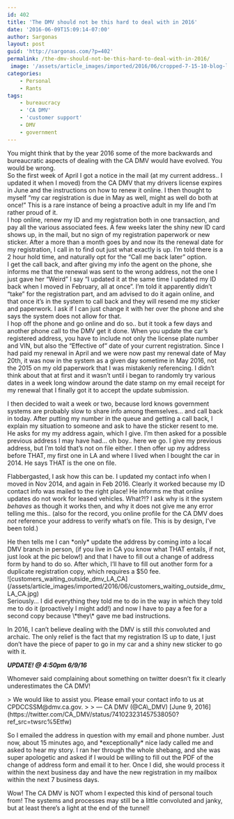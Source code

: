 ```yaml
---
id: 402
title: 'The DMV should not be this hard to deal with in 2016'
date: '2016-06-09T15:09:14-07:00'
author: Sargonas
layout: post
guid: 'http://sargonas.com/?p=402'
permalink: /the-dmv-should-not-be-this-hard-to-deal-with-in-2016/
 image: '/assets/article_images/imported/2016/06/cropped-7-15-10-blog-logo-825x160.jpg'
categories:
    - Personal
    - Rants
tags:
    - bureaucracy
    - 'CA DMV'
    - 'customer support'
    - DMV
    - government
---
```


<div class="" data-block="true" data-editor="7gkka" data-offset-key="7ncm2-0-0"><div class="_1mf _1mj" data-offset-key="7ncm2-0-0">You might think that by the year 2016 some of the more backwards and bureaucratic aspects of dealing with the CA DMV would have evolved. You would be wrong.</div><div class="_1mf _1mj" data-offset-key="7ncm2-0-0"></div><div class="_1mf _1mj" data-offset-key="7ncm2-0-0"><span data-offset-key="7ncm2-0-0"><span data-text="true">So the first week of April I got a notice in the mail (at my current address.. I updated it when I moved) from the CA DMV that my drivers license expires in June and the instructions on how to renew it online. I then thought to myself “my car registration is due in May as well, might as well do both at once!” This is a rare instance of being a proactive adult in my life and I’m rather proud of it.</span></span></div></div><div class="" data-block="true" data-editor="7gkka" data-offset-key="6q5un-0-0"><div class="_1mf _1mj" data-offset-key="6q5un-0-0"><span data-offset-key="6q5un-0-0"> </span></div></div><div class="" data-block="true" data-editor="7gkka" data-offset-key="4i1uf-0-0"><div class="_1mf _1mj" data-offset-key="4i1uf-0-0"><span data-offset-key="4i1uf-0-0"><span data-text="true">I hop online, renew my ID and my registration both in one transaction, and pay all the various associated fees. A few weeks later the shiny new ID card shows up, in the mail, but no sign of my registration paperwork or new sticker. After a more than a month goes by and now its the renewal date for my registration, I call in to find out just what exactly is up. I’m told there is a 2 hour hold time, and naturally opt for the “Call me back later” option.</span></span></div></div><div class="" data-block="true" data-editor="7gkka" data-offset-key="2apk6-0-0"><div class="_1mf _1mj" data-offset-key="2apk6-0-0"><span data-offset-key="2apk6-0-0"> </span></div></div><div class="" data-block="true" data-editor="7gkka" data-offset-key="6dneu-0-0"><div class="_1mf _1mj" data-offset-key="6dneu-0-0"><span data-offset-key="6dneu-0-0"><span data-text="true">I get the call back, and after giving my info the agent on the phone, she informs me that the renewal was sent to the wrong address, not the one I just gave her “Weird” I say “I updated it at the same time I updated my ID back when I moved in February, all at once”. I’m told it apparently didn’t “take” for the registration part, and am advised to do it again online, and that once it’s in the system to call back and they will resend me my sticker and paperwork. I ask if I can just change it with her over the phone and she says the system does not allow for that.</span></span></div></div><div class="" data-block="true" data-editor="7gkka" data-offset-key="3ivh-0-0"><div class="_1mf _1mj" data-offset-key="3ivh-0-0"><span data-offset-key="3ivh-0-0"> </span></div></div><div class="" data-block="true" data-editor="7gkka" data-offset-key="9fqtr-0-0"><div class="_1mf _1mj" data-offset-key="9fqtr-0-0"><span data-offset-key="9fqtr-0-0"><span data-text="true">I hop off the phone and go online and do so.. but it took a few days and another phone call to the DMV get it done. When you update the car’s registered address, you have to include not only the license plate number and VIN, but also the “Effective of” date of your current registration. Since I had paid my renewal in April and we were now past my renewal date of May 20th, it was now in the system as a given day sometime in May 2016, not the 2015 on my old paperwork that I was mistakenly referencing. I didn’t think about that at first and it wasn’t until i began to randomly try various dates in a week long window around the date stamp on my email receipt for my renewal that I finally got it to accept the update submission.</span></span>

I then decided to wait a week or two, because lord knows government systems are probably slow to share info among themselves… and call back in today. After putting my number in the queue and getting a call back, I explain my situation to someone and ask to have the sticker resent to me. He asks for my my address again, which I give. I’m then asked for a possible previous address I may have had… oh boy.. here we go. <span data-offset-key="9fqtr-0-0"><span data-text="true">I give my previous address, but I’m told that’s not on file either. I then offer up my address before THAT, my first one in LA and where I lived when I bought the car in 2014. He says THAT is the one on file.</span></span>

Flabbergasted, I ask how this can be. I updated my contact info when I moved in Nov 2014, and again in Feb 2016. Clearly it worked because my ID contact info was mailed to the right place! He informs me that online updates do not work for leased vehicles. What?!? I ask why is it the system *behaves* as though it works then, and why it does not give me any error telling me this.. (also for the record, you online profile for the CA DMV does *not* reference your address to verify what’s on file. This is by design, I’ve been told.)

</div></div><div class="_1mf _1mj" data-offset-key="9fqtr-0-0">He then tells me I can *only* update the address by coming into a local DMV branch in person, (if you live in CA you know what THAT entails, if not, just look at the pic below!) and that I have to fill out a change of address form by hand to do so. After which, I’ll have to fill out another form for a duplicate registration copy, which requires a $50 fee.</div><div class="_1mf _1mj" data-offset-key="9fqtr-0-0"></div><div class="_1mf _1mj" data-offset-key="9fqtr-0-0">![customers_waiting_outside_dmv_LA_CA](/assets/article_images/imported/2016/06/customers_waiting_outside_dmv_LA_CA.jpg)</div><div class="_1mf _1mj" data-offset-key="9fqtr-0-0"></div><div class="_1mf _1mj" data-offset-key="9fqtr-0-0">Seriously… I did everything they told me to do in the way in which they told me to do it (proactively I might add!) and now I have to pay a fee for a second copy because \*they\* gave me bad instructions.

In 2016, I can’t believe dealing with the DMV is still *this* convoluted and archaic. The only relief is the fact that my registration IS up to date, I just don’t have the piece of paper to go in my car and a shiny new sticker to go with it.

***UPDATE! @ 4:50pm 6/9/16***

Whomever said complaining about something on twitter doesn’t fix it clearly underestimates the CA DMV!

</div>> We would like to assist you. Please email your contact info to us at CPDCCSSM@dmv.ca.gov.
>
> — CA DMV (@CA\_DMV) [June 9, 2016](https://twitter.com/CA_DMV/status/741023231457538050?ref_src=twsrc%5Etfw)

<script async="" charset="utf-8" src="https://platform.twitter.com/widgets.js"></script>

So I emailed the address in question with my email and phone number. Just now, about 15 minutes ago, and \*exceptionally\* nice lady called me and asked to hear my story. I ran her through the whole shebang, and she was super apologetic and asked if I would be willing to fill out the PDF of the change of address form and email it to her. Once I did, she would process it within the next business day and have the new registration in my mailbox within the next 7 business days.

Wow! The CA DMV is NOT whom I expected this kind of personal touch from! The systems and processes may still be a little convoluted and janky, but at least there’s a light at the end of the tunnel!